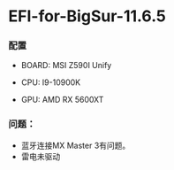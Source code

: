 # EFI-for-BigSur-11.6.5

### 配置

+ BOARD: MSI Z590I Unify

+ CPU: I9-10900K

+ GPU: AMD RX 5600XT

### 问题：

+ 蓝牙连接MX Master 3有问题。
+ 雷电未驱动
